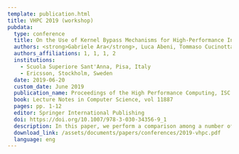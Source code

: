 ```yaml
---
template: publication.html
title: VHPC 2019 (workshop)
pubdata:
  type: conference
  title: On the Use of Kernel Bypass Mechanisms for High-Performance Inter-container Communications
  authors: <strong>Gabriele Ara</strong>, Luca Abeni, Tommaso Cucinotta, and Carlo Vitucci
  authors_affiliations: 1, 1, 1, 2
  institutions:
    - Scuola Superiore Sant'Anna, Pisa, Italy
    - Ericsson, Stockholm, Sweden
  date: 2019-06-20
  custom_date: June 2019
  publication_name: Proceedings of the High Performance Computing, ISC High Performance 2019
  book: Lecture Notes in Computer Science, vol 11887
  pages: pp. 1-12
  editor: Springer International Publishing
  doi: https://doi.org/10.1007/978-3-030-34356-9_1
  description: In this paper, we perform a comparison among a number of different virtual bridging and switching technologies, each widely available and commonly used on Linux, to provide network connectivity to co-located LXC containers for high-performance application scenarios.
  download_link: /assets/documents/papers/conferences/2019-vhpc.pdf
  language: eng
---
```

